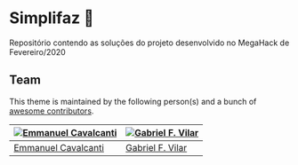 # Simplifaz 🦁

Repositório contendo as soluções do projeto desenvolvido no MegaHack de Fevereiro/2020


## Team

This theme is maintained by the following person(s) and a bunch of [awesome contributors](https://github.com/Time-26/SGTF_SistemaDeGerenciamentoDeTransacaoFinanceira/graphs/contributors).

[![Emmanuel Cavalcanti](https://avatars2.githubusercontent.com/u/18719515?v=3&s=70)](https://github.com/emmanueluchoa) | [![Gabriel F. Vilar](https://avatars2.githubusercontent.com/u/113603?v=3&s=70)](https://github.com/cogumm)
--- | ---
[Emmanuel Cavalcanti](https://github.com/emmanueluchoa) | [Gabriel F. Vilar](https://github.com/cogumm) 

